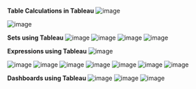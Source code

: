 **Table Calculations in Tableau**
![image](https://github.com/princit/Data_Analysis_and_Bussiness_Intelligence/assets/29123911/e10efbf2-7bc9-4a82-809f-d86762c12274)

![image](https://github.com/princit/Data_Analysis_and_Bussiness_Intelligence/assets/29123911/f0a09154-70c7-4425-8648-1c7a637401bb)

**Sets using Tableau**
![image](https://github.com/princit/Data_Analysis_and_Bussiness_Intelligence/assets/29123911/6309d840-c299-4d9a-9b92-677bc01d12b9)
![image](https://github.com/princit/Data_Analysis_and_Bussiness_Intelligence/assets/29123911/87c1c078-358d-45f5-b796-3b3c935f0b5b)
![image](https://github.com/princit/Data_Analysis_and_Bussiness_Intelligence/assets/29123911/f051c07d-2c00-4f57-b552-afe9f7032b06)
![image](https://github.com/princit/Data_Analysis_and_Bussiness_Intelligence/assets/29123911/8a3af946-561c-4a77-abab-a6bc964d530a)

**Expressions using Tableau**
![image](https://github.com/princit/Data_Analysis_and_Bussiness_Intelligence/assets/29123911/ecfc0dc3-85f2-4b62-82d3-96c2b10b27b7)

 ![image](https://github.com/princit/Data_Analysis_and_Bussiness_Intelligence/assets/29123911/faab0a33-fab7-47a8-b9af-cfee9482cc54)
![image](https://github.com/princit/Data_Analysis_and_Bussiness_Intelligence/assets/29123911/a66a88f7-1467-46ba-b76c-10c6da8405ba)
![image](https://github.com/princit/Data_Analysis_and_Bussiness_Intelligence/assets/29123911/2aafad00-d4ae-4f7f-94a8-4fb81f971a91)
![image](https://github.com/princit/Data_Analysis_and_Bussiness_Intelligence/assets/29123911/a3d2a13f-f040-4acf-8991-96986e69f60a)
![image](https://github.com/princit/Data_Analysis_and_Bussiness_Intelligence/assets/29123911/9dfd9b0f-5a95-4904-965a-80a8dbf490bb)
![image](https://github.com/princit/Data_Analysis_and_Bussiness_Intelligence/assets/29123911/dc0ce446-04c6-4fc0-a255-5f8a5d7a6cca)
![image](https://github.com/princit/Data_Analysis_and_Bussiness_Intelligence/assets/29123911/61768720-ecef-4c9c-9e0c-1f2952cf5128)

**Dashboards using Tableau**
![image](https://github.com/princit/Data_Analysis_and_Bussiness_Intelligence/assets/29123911/2259f65b-3afb-4810-a053-eee30f3ab58c)
![image](https://github.com/princit/Data_Analysis_and_Bussiness_Intelligence/assets/29123911/d8fb67c6-a18b-4432-b394-9f4b1be36374)
![image](https://github.com/princit/Data_Analysis_and_Bussiness_Intelligence/assets/29123911/d96ac2ef-3e97-4a9d-9095-35b8001b7757)



